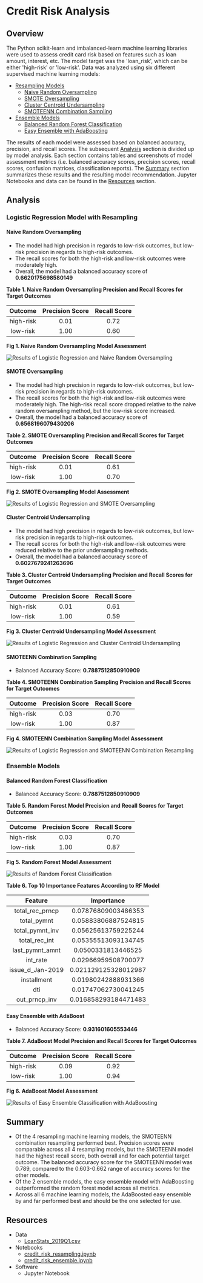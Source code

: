 # Credit Risk Analysis

## Overview
The Python scikit-learn and imbalanced-learn machine learning libraries were used to assess credit card risk based on features such as loan amount, interest, etc. The model target was the 'loan_risk', which can be either 'high-risk' or 'low-risk'. Data was analyzed using six different supervised machine learning models:

- [Resampling Models](https://github.com/InRegards2Pluto/Credit_Risk_Analysis#logistic-regression-model-with-resampling)
  - [Naive Random Oversampling](https://github.com/InRegards2Pluto/Credit_Risk_Analysis#naive-random-oversampling)
  - [SMOTE Oversampling](https://github.com/InRegards2Pluto/Credit_Risk_Analysis#smote-oversampling)
  - [Cluster Centroid Undersampling](https://github.com/InRegards2Pluto/Credit_Risk_Analysis#cluster-centroid-undersampling)
  - [SMOTEENN Combination Sampling](https://github.com/InRegards2Pluto/Credit_Risk_Analysis#smoteenn-combination-sampling)
- [Ensemble Models](https://github.com/InRegards2Pluto/Credit_Risk_Analysis#ensemble-models)
  - [Balanced Random Forest Classification](https://github.com/InRegards2Pluto/Credit_Risk_Analysis#balanced-random-forest-classification)
  - [Easy Ensemble with AdaBoosting](https://github.com/InRegards2Pluto/Credit_Risk_Analysis#easy-ensemble-with-adaboost)

The results of each model were assessed based on balanced accuracy, precision, and recall scores. The subsequent [Analysis](https://github.com/InRegards2Pluto/Credit_Risk_Analysis#analysis) section is divided up by model analysis. Each section contains tables and screenshots of model assessment metrics (i.e. balanced accuracy scores, precision scores, recall scores, confusion matrices, classification reports). The [Summary](https://github.com/InRegards2Pluto/Credit_Risk_Analysis#summary) section summarizes these results and the resulting model recommendation. Jupyter Notebooks and data can be found in the [Resources](https://github.com/InRegards2Pluto/Credit_Risk_Analysis#resources) section.

## Analysis
### Logistic Regression Model with Resampling
#### Naive Random Oversampling 

- The model had high precision in regards to low-risk outcomes, but low-risk precision in regards to high-risk outcomes.
- The recall scores for both the high-risk and low-risk outcomes were moderately high.
- Overall, the model had a balanced accuracy score of <b>0.6620175698580149</b>

<figcaption><b>Table 1. Naive Random Oversampling Precision and Recall Scores for Target Outcomes</b></figcaption>

| Outcome    | Precision Score | Recall Score  |
|:----------:|:---------------:|:-------------:|
| high-risk  | 0.01            | 0.72          |
| low-risk   | 1.00            | 0.60          |

<figcaption><b>Fig 1. Naive Random Oversampling Model Assessment</b></figcaption>
  
![Results of Logistic Regression and Naive Random Oversampling](images/results_oversampling_naive.png)
#### SMOTE Oversampling
- The model had high precision in regards to low-risk outcomes, but low-risk precision in regards to high-risk outcomes.
- The recall scores for both the high-risk and low-risk outcomes were moderately high. The high-risk recall score dropped relative to the naive random oversampling method, but the low-risk score increased.
- Overall, the model had a balanced accuracy score of <b>0.6568196079430206</b>

<figcaption><b>Table 2. SMOTE Oversampling Precision and Recall Scores for Target Outcomes</b></figcaption>

| Outcome    | Precision Score | Recall Score  |
|:----------:|:---------------:|:-------------:|
| high-risk  | 0.01            | 0.61          |
| low-risk   | 1.00            | 0.70          |

<figcaption><b>Fig 2. SMOTE Oversampling Model Assessment</b></figcaption>

![Results of Logistic Regression and SMOTE Oversampling](images/results_oversampling_smote.png)
#### Cluster Centroid Undersampling
- The model had high precision in regards to low-risk outcomes, but low-risk precision in regards to high-risk outcomes.
- The recall scores for both the high-risk and low-risk outcomes were reduced relative to the prior undersampling methods.
- Overall, the model had a balanced accuracy score of <b>0.6027679241263696</b>

<figcaption><b>Table 3. Cluster Centroid Undersampling Precision and Recall Scores for Target Outcomes</b></figcaption>

| Outcome    | Precision Score | Recall Score  |
|:----------:|:---------------:|:-------------:|
| high-risk  | 0.01            | 0.61          |
| low-risk   | 1.00            | 0.59          |

<figcaption><b>Fig 3. Cluster Centroid Undersampling Model Assessment</b></figcaption>

![Results of Logistic Regression and Cluster Centroid Undersampling](images/results_undersampling_cluster.png)
#### SMOTEENN Combination Sampling
- Balanced Accuracy Score: <b>0.7887512850910909</b>

<figcaption><b>Table 4. SMOTEENN Combination Sampling Precision and Recall Scores for Target Outcomes</b></figcaption>

| Outcome    | Precision Score | Recall Score  |
|:----------:|:---------------:|:-------------:|
| high-risk  | 0.03            | 0.70          |
| low-risk   | 1.00            | 0.87          |

<figcaption><b>Fig 4. SMOTEENN Combination Sampling Model Assessment</b></figcaption>

![Results of Logistic Regression and SMOTEENN Combination Resampling](images/results_combosampling_smoteenn.png)
### Ensemble Models
#### Balanced Random Forest Classification
- Balanced Accuracy Score: <b>0.7887512850910909</b>

<figcaption><b>Table 5. Random Forest Model Precision and Recall Scores for Target Outcomes</b></figcaption>

| Outcome    | Precision Score | Recall Score  |
|:----------:|:---------------:|:-------------:|
| high-risk  | 0.03            | 0.70          |
| low-risk   | 1.00            | 0.87          |

<figcaption><b>Fig 5. Random Forest Model Assessment</b></figcaption>

![Results of Random Forest Classification](images/results_rf.png)

<figcaption><b>Table 6. Top 10 Importance Features According to RF Model</b></figcaption>

| Feature          | Importance           |
|:----------------:|:--------------------:|
| total_rec_prncp  | 0.07876809003486353  |
| total_pymnt      | 0.05883806887524815  |
| total_pymnt_inv  | 0.05625613759225244  |
| total_rec_int    | 0.05355513093134745  |
| last_pymnt_amnt  | 0.0500331813446525   |
| int_rate         | 0.02966959508700077  |
| issue_d_Jan-2019 | 0.021129125328012987 |
| installment      | 0.01980242888931366  |
| dti              | 0.01747062730041245  |
| out_prncp_inv    | 0.016858293184471483 |



#### Easy Ensemble with AdaBoost 
- Balanced Accuracy Score: <b>0.931601605553446</b>

<figcaption><b>Table 7. AdaBoost Model Precision and Recall Scores for Target Outcomes</b></figcaption>

| Outcome    | Precision Score | Recall Score  |
|:----------:|:---------------:|:-------------:|
| high-risk  | 0.09            | 0.92          |
| low-risk   | 1.00            | 0.94          |

<figcaption><b>Fig 6. AdaBoost Model Assessment</b></figcaption>

![Results of Easy Ensemble Classification with AdaBoosting](images/results_ada_boost.png)
## Summary
- Of the 4 resampling machine learning models, the SMOTEENN combination resampling performed best. Precision scores were comparable across all 4 resampling models, but the SMOTEENN model had the highest recall score, both overall and for each potential target outcome. The balanced accuracy score for the SMOTEENN model was 0.789, compared to the 0.603-0.662 range of accuracy scores for the other models.
- Of the 2 ensemble models, the easy ensemble model with AdaBoosting outperformed the random forest model across all metrics.
- Across all 6 machine learning models, the AdaBoosted easy ensemble by and far performed best and should be the one selected for use.

## Resources
- Data
  - [LoanStats_2019Q1.csv](LoanStats_2019Q1.csv)
- Notebooks
  - [credit_risk_resampling.ipynb](credit_risk_resampling.ipynb)
  - [credit_risk_ensemble.ipynb](credit_risk_ensemble.ipynb)
- Software
  - Jupyter Notebook
